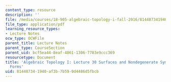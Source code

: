```yaml
---
content_type: resource
description: ''
file: /media/courses/18-905-algebraic-topology-i-fall-2016/814487341940af3b7b590d4486d5fbcb_MIT18_905F16_lec30.pdf
file_type: application/pdf
learning_resource_types:
- Lecture Notes
ocw_type: OCWFile
parent_title: Lecture Notes
parent_type: CourseSection
parent_uid: bcf5ea44-8eaf-4061-1306-7783e9ccc369
resourcetype: Document
title: 'Algebraic Topology I: Lecture 30 Surfaces and Nondegenerate Symmetric Bilinear
  Forms'
uid: 81448734-1940-af3b-7b59-0d4486d5fbcb
---
```

